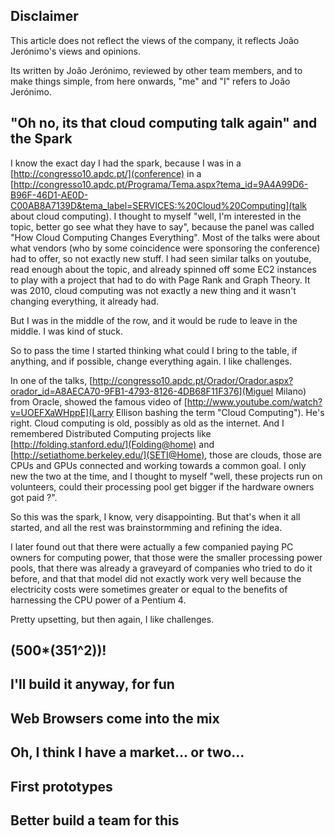 ## Disclaimer


This article does not reflect the views of the company, it reflects João Jerónimo's views and opinions.

Its written by João Jerónimo, reviewed by other team members, and to make things simple, from here onwards, "me" and "I" refers to João Jerónimo.

## "Oh no, its that cloud computing talk again" and the Spark

I know the exact day I had the spark, because I was in a [http://congresso10.apdc.pt/](conference) in a [http://congresso10.apdc.pt/Programa/Tema.aspx?tema_id=9A4A99D6-B96F-46D1-AE0D-C00AB8A7139D&tema_label=SERVICES:%20Cloud%20Computing](talk about cloud computing). I thought to myself "well, I'm interested in the topic, better go see what they have to say", because the panel was called "How Cloud Computing Changes Everything". Most of the talks were about what vendors (who by some coincidence were sponsoring the conference) had to offer, so not exactly new stuff. I had seen similar talks on youtube, read enough about the topic, and already spinned off some EC2 instances to play with a project that had to do with Page Rank and Graph Theory. It was 2010, cloud computing was not exactly a new thing and it wasn't changing everything, it already had.

But I was in the middle of the row, and it would be rude to leave in the middle. I was kind of stuck.

So to pass the time I started thinking what could I bring to the table, if anything, and if possible, change everything again. I like challenges.

In one of the talks, [http://congresso10.apdc.pt/Orador/Orador.aspx?orador_id=A8AECA70-9FB1-4793-8126-4DB68F11F376](Miguel Milano) from Oracle, showed the famous video of [http://www.youtube.com/watch?v=UOEFXaWHppE](Larry Ellison bashing the term "Cloud Computing"). He's right. Cloud computing is old, possibly as old as the internet. And I remembered Distributed Computing projects like [http://folding.stanford.edu/](Folding@home) and [http://setiathome.berkeley.edu/](SETI@Home), those are clouds, those are CPUs and GPUs connected and working towards a common goal. I only new the two at the time, and I thought to myself "well, these projects run on volunteers, could their processing pool get bigger if the hardware owners got paid ?".

So this was the spark, I know, very disappointing. But that's when it all started, and all the rest was brainstormming and refining the idea.

I later found out that there were actually a few companied paying PC owners for computing power, that those were the smaller processing power pools, that there was already a graveyard of companies who tried to do it before, and that that model did not exactly work very well because the electricity costs were sometimes greater or equal to the benefits of harnessing the CPU power of a Pentium 4.

Pretty upsetting, but then again, I like challenges.

## (500*(351^2))!

## I'll build it anyway, for fun

## Web Browsers come into the mix

## Oh, I think I have a market... or two...

## First prototypes

## Better build a team for this

